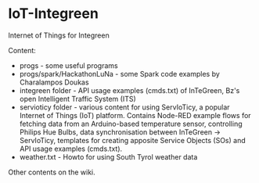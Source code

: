 IoT-Integreen
=============

Internet of Things for Integreen

Content:

- progs - some useful programs
- progs/spark/HackathonLuNa - some Spark code examples by Charalampos Doukas
- integreen folder - API usage examples (cmds.txt) of InTeGreen, Bz's open
  Intelligent Traffic System (ITS)
- servioticy folder - various content for using ServIoTicy, a popular Internet
  of Things (IoT) platform. Contains Node-RED example flows for fetching data
  from an Arduino-based temperature sensor, controlling Philips Hue Bulbs, data
  synchronisation between InTeGreen -> ServIoTicy, templates for creating apposite
  Service Objects (SOs) and API usage examples (cmds.txt).
- weather.txt - Howto for using South Tyrol weather data

Other contents on the wiki.

